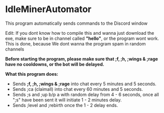 # IdleMinerAutomator
This program automatically sends commands to the Discord window

Edit: If you dont know how to compile this and wanna just download the exe, make sure to be in channel called **"hello"**, or the program wont work.
This is done, because We dont wanna the program spam in random channels

**Before starting the program, please make sure that ;f, ;h, ;wings & ;rage have no cooldowns, or the bot will be delayed.**

**What this program does:**
  - Sends **;f, ;h, ;wings & ;rage** into chat every 5 minutes and 5 seconds.
  - Sends ;ca (claimall) into chat every 60 minutes and 5 seconds.
  - Sends ;s and ;up b/p a with random delay from 4 - 6 seconds, once all ";s" have been sent it will initiate 1 - 2 minutes delay.
  - Sends ;level and ;rebirth once the 1 - 2 delay ends.
